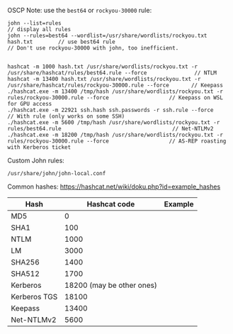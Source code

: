 
OSCP Note: use the `best64` or `rockyou-30000` rule:
```
john --list=rules                                                               // display all rules
john --rules=best64 --wordlist=/usr/share/wordlists/rockyou.txt hash.txt        // use best64 rule
// Don't use rockyou-30000 with john, too inefficient.


hashcat -m 1000 hash.txt /usr/share/wordlists/rockyou.txt -r /usr/share/hashcat/rules/best64.rule --force               // NTLM
hashcat -m 13400 hash.txt /usr/share/wordlists/rockyou.txt -r /usr/share/hashcat/rules/rockyou-30000.rule --force       // Keepass
./hashcat.exe -m 13400 /tmp/hash /usr/share/wordlists/rockyou.txt -r rules/rockyou-30000.rule --force                   // Keepass on WSL for GPU access
./hashcat.exe -m 22921 ssh.hash ssh.passwords -r ssh.rule --force                                                       // With rule (only works on some SSH)
./hashcat.exe -m 5600 /tmp/hash /usr/share/wordlists/rockyou.txt -r rules/best64.rule                                   // Net-NTLMv2
./hashcat.exe -m 18200 /tmp/hash /usr/share/wordlists/rockyou.txt -r rules/rockyou-30000.rule --force                   // AS-REP roasting with Kerberos ticket
```

Custom John rules:
```
/usr/share/john/john-local.conf
```

Common hashes:
https://hashcat.net/wiki/doku.php?id=example_hashes

| Hash         | Hashcat code              | Example |
| ------------ | ------------------------- | ------- |
| MD5          | 0                         |         |
| SHA1         | 100                       |         |
| NTLM         | 1000                      |         |
| LM           | 3000                      |         |
| SHA256       | 1400                      |         |
| SHA512       | 1700                      |         |
| Kerberos     | 18200 (may be other ones) |         |
| Kerberos TGS | 18100                     |         |
| Keepass      | 13400                     |         |
| Net-NTLMv2   | 5600                      |         |
